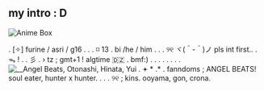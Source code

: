 ## my intro : D
![Anime Box](https://github.com/user-attachments/assets/752c8f1e-e987-4b18-9d5f-a3a6b8c37082)

.          [✧] furine / asri / g16    .
. 
. 
   ⌑ 13   .   bi  /he / him
   . 
   . 
 .    ୨୧    ヾ(＾-＾)ノ         pls int first.. .   ᯓ    !
 . 
 . 
彡     .  › tz ; gmt+1 ! algtime 🇩🇿 . bmf:) . . . . . . . 
. 
![__Angel Beats, Otonashi, Hinata, Yui](https://github.com/user-attachments/assets/c2f2b977-79f6-4c85-a7d1-be4c94201237)
.    𖥔   * .*
.   fanndoms ; ANGEL BEATS! soul eater, hunter x hunter. 
. 
. 
 .        ୨୧ ; kins. ooyama, gon, crona. 
 
